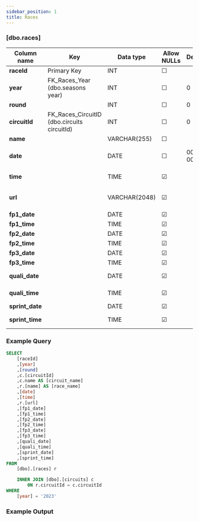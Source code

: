 ```yaml
---
sidebar_position: 1
title: Races
---
```


### [dbo.races]
| Column name | Key | Data type | Allow NULLs | Default | Description |
| ------- | ------- | ------- | ------- | ------- | ------- |
| **raceId** |  Primary Key | INT | ☐ |  |  | 
| **year** | FK_Races_Year (dbo.seasons year) | INT | ☐ | 0 | Foreign key link to seasons table | 
| **round** |  | INT | ☐ | 0 | Round number | 
| **circuitId** | FK_Races_CircuitID (dbo.circuits circuitId) | INT | ☐ | 0 |  | 
| **name** |  | VARCHAR(255) | ☐ |  | Race name | 
| **date** |  | DATE | ☐ | 0000-00-00 | Race date e.g. "1950-05-13" | 
| **time** |  | TIME | ☑ |  | Race start time e.g."13:00:00" | 
| **url** |  | VARCHAR(2048) | ☑ |  | Race Wikipedia page | 
| **fp1_date** |  | DATE | ☑ |  | FP1 date | 
| **fp1_time** |  | TIME | ☑ |  | FP1 start time | 
| **fp2_date** |  | DATE | ☑ |  | FP2 date | 
| **fp2_time** |  | TIME | ☑ |  | FP2 start time | 
| **fp3_date** |  | DATE | ☑ |  | FP3 date | 
| **fp3_time** |  | TIME | ☑ |  | FP3 start time | 
| **quali_date** |  | DATE | ☑ |  | Qualifying date | 
| **quali_time** |  | TIME | ☑ |  | Qualifying start time | 
| **sprint_date** |  | DATE | ☑ |  | Sprint date | 
| **sprint_time** |  | TIME | ☑ |  | Sprint start time | 

### Example Query

```sql
SELECT 
	[raceId]
	,[year]
	,[round]
	,c.[circuitId]
	,c.name AS [circuit_name]
	,r.[name] AS [race_name]
	,[date]
	,[time]
	,r.[url]
	,[fp1_date]
	,[fp1_time]
	,[fp2_date]
	,[fp2_time]
	,[fp3_date]
	,[fp3_time]
	,[quali_date]
	,[quali_time]
	,[sprint_date]
	,[sprint_time]
FROM 
	[dbo].[races] r

	INNER JOIN [dbo].[circuits] c 
		ON r.circuitId = c.circuitId
WHERE 
	[year] = '2023'
```

### Example Output